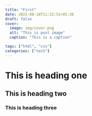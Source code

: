 ```yaml
---
title: "First"
date: 2022-08-18T11:32:51+05:30
draft: false
cover:
  image: img/cover.png
  alt: "This is post image"
  caption: "This is a caption"

tags: ["html", "css"]
categories: ["tech"]
---
```


# This is heading one

## This is heading two

### This is heading three
